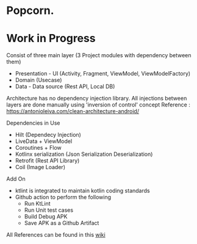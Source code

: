# Popcorn.

# Work in Progress

Consist of three main layer (3 Project modules with dependency between them)
- Presentation - UI (Activity, Fragment, ViewModel, ViewModelFactory)
- Domain (Usecase)
- Data - Data source (Rest API, Local DB)

Architecture has no dependency injection library. All injections between layers are done manually using 'inversion of control' concept
Reference : https://antonioleiva.com/clean-architecture-android/

Dependencies in Use
- Hilt (Dependecy Injection)
- LiveData + ViewModel
- Coroutines + Flow
- Kotlinx serialization (Json Serialization Deserialization)
- Retrofit (Rest API Library)
- Coil (Image Loader)

Add On
- ktlint is integrated to maintain kotlin coding standards
- Github action to perform the following
  - Run KtLint
  - Run Unit test cases
  - Build Debug APK
  - Save APK as a Github Artifact
  
All References can be found in this [wiki](https://github.com/adilmas13/android-architecture/wiki/References)

